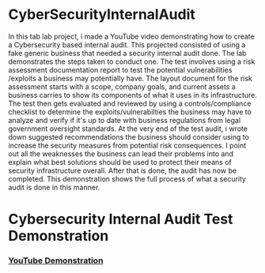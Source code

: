 # CyberSecurityInternalAudit
In this tab lab project, i made a YouTube video demonstrating how to create a Cybersecurity based internal audit. This projected consisted of using a fake generic business that needed a security internal audit done. The lab demonstrates the steps taken to conduct one. The test involves using a risk assessment documentation report to test the potential vulnerabilities /exploits a business may potentially have. The layout document for the risk assessment starts with a scope, company goals, and current assets a business carries to show its components of what it uses in its infrastructure. The test then gets evaluated and reviewed by using a controls/compliance checklist to determine the exploits/vulnerabilties the business may have to analyze and verify if it's up to date with business regulations from legal government oversight standards. At the very end of the test audit, i wrote down suggested recommendations the business should consider using to increase the security measures from potential risk consequences. I point out all the weaknesses the business can lead their problems into and explain what best solutions should be used to protect their means of security infrastructure overall. After that is done, the audit has now be completed. This demonstration shows the full process of what a security audit is done in this manner.     

<h1>Cybersecurity Internal Audit Test Demonstration </h1>

 ### [YouTube Demonstration](https://www.youtube.com/watch?v=KZ9nXW2jIdI)

<!--
 ```diff
- text in red
+ text in green
! text in orange
# text in gray
@@ text in purple (and bold)@@
```
--!>
